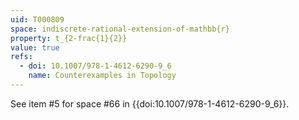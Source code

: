 ```yaml
---
uid: T000809
space: indiscrete-rational-extension-of-mathbb{r}
property: t_{2-frac{1}{2}}
value: true
refs:
  - doi: 10.1007/978-1-4612-6290-9_6
    name: Counterexamples in Topology
---
```

See item #5 for space #66 in {{doi:10.1007/978-1-4612-6290-9_6}}.
